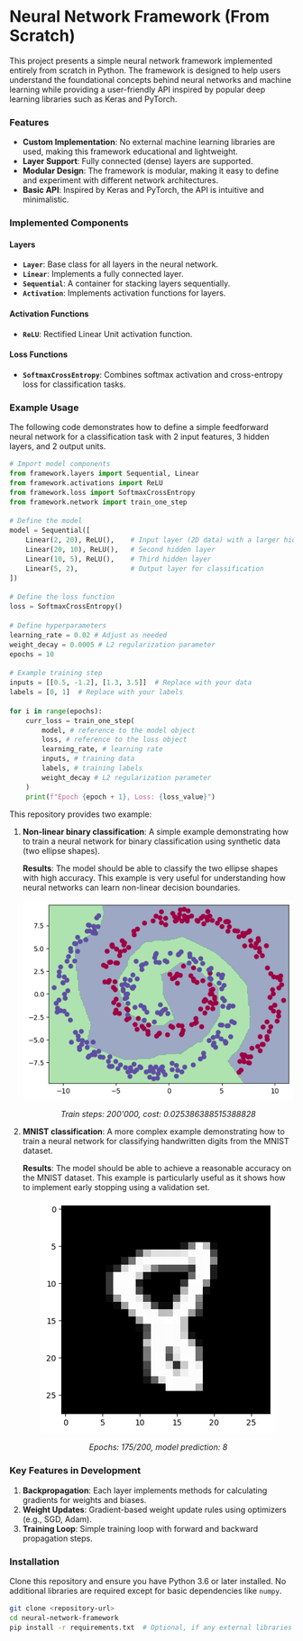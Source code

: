# Neural Network Framework (From Scratch)

This project presents a simple neural network framework implemented entirely from scratch in Python. The framework is designed to help users understand the foundational concepts behind neural networks and machine learning while providing a user-friendly API inspired by popular deep learning libraries such as Keras and PyTorch.

### Features

- **Custom Implementation**: No external machine learning libraries are used, making this framework educational and lightweight.
- **Layer Support**: Fully connected (dense) layers are supported.
- **Modular Design**: The framework is modular, making it easy to define and experiment with different network architectures.
- **Basic API**: Inspired by Keras and PyTorch, the API is intuitive and minimalistic.

### Implemented Components

#### Layers

- **`Layer`**: Base class for all layers in the neural network.
- **`Linear`**: Implements a fully connected layer.
- **`Sequential`**: A container for stacking layers sequentially.
- **`Activation`**: Implements activation functions for layers.

#### Activation Functions

- **`ReLU`**: Rectified Linear Unit activation function.

#### Loss Functions

- **`SoftmaxCrossEntropy`**: Combines softmax activation and cross-entropy loss for classification tasks.

### Example Usage

The following code demonstrates how to define a simple feedforward neural network for a classification task with 2 input features, 3 hidden layers, and 2 output units.

```python
# Import model components
from framework.layers import Sequential, Linear
from framework.activations import ReLU
from framework.loss import SoftmaxCrossEntropy
from framework.network import train_one_step

# Define the model
model = Sequential([
    Linear(2, 20), ReLU(),    # Input layer (2D data) with a larger hidden layer
    Linear(20, 10), ReLU(),   # Second hidden layer
    Linear(10, 5), ReLU(),    # Third hidden layer
    Linear(5, 2),             # Output layer for classification
])

# Define the loss function
loss = SoftmaxCrossEntropy()

# Define hyperparameters
learning_rate = 0.02 # Adjust as needed
weight_decay = 0.0005 # L2 regularization parameter
epochs = 10

# Example training step
inputs = [[0.5, -1.2], [1.3, 3.5]]  # Replace with your data
labels = [0, 1]  # Replace with your labels

for i in range(epochs):
    curr_loss = train_one_step(
        model, # reference to the model object
        loss, # reference to the loss object
        learning_rate, # learning rate
        inputs, # training data
        labels, # training labels
        weight_decay # L2 regularization parameter
    )
    print(f"Epoch {epoch + 1}, Loss: {loss_value}")
```

This repository provides two example:

1. **Non-linear binary classification**: A simple example demonstrating how to train a neural network for binary classification using synthetic data (two ellipse shapes).

    **Results**: The model should be able to classify the two ellipse shapes with high accuracy. This example is very useful for understanding how neural networks can learn non-linear decision boundaries.

    <p>
        <center>
        <img src="./assets/example-boundary.png" alt>
        </center>
    </p>
    <p>
        <center><em>Train steps: 200'000, cost:  0.025386388515388828</em></center>
    </p>

2. **MNIST classification**: A more complex example demonstrating how to train a neural network for classifying handwritten digits from the MNIST dataset.

    **Results**: The model should be able to achieve a reasonable accuracy on the MNIST dataset. This example is particularly useful as it shows how to implement early stopping using a validation set.

    <p>
        <center>
        <img src="./assets/example-mnist.png" alt>
        </center>
    </p>
    <p>
        <center><em>Epochs: 175/200, model prediction: 8</em></center> 
    </p>

### Key Features in Development

1. **Backpropagation**: Each layer implements methods for calculating gradients for weights and biases.
2. **Weight Updates**: Gradient-based weight update rules using optimizers (e.g., SGD, Adam).
3. **Training Loop**: Simple training loop with forward and backward propagation steps.

### Installation

Clone this repository and ensure you have Python 3.6 or later installed. No additional libraries are required except for basic dependencies like `numpy`.

```bash
git clone <repository-url>
cd neural-network-framework
pip install -r requirements.txt  # Optional, if any external libraries are used
```
